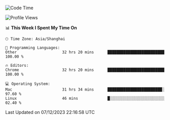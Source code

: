 <!--START_SECTION:waka-->
![Code Time](http://img.shields.io/badge/Code%20Time-1%2C656%20hrs%2032%20mins-blue)

![Profile Views](http://img.shields.io/badge/Profile%20Views-0-blue)

📊 **This Week I Spent My Time On** 

```text
🕑︎ Time Zone: Asia/Shanghai

💬 Programming Languages: 
Other                    32 hrs 20 mins      █████████████████████████   100.00 % 

🔥 Editors: 
Chrome                   32 hrs 20 mins      █████████████████████████   100.00 % 

💻 Operating System: 
Mac                      31 hrs 34 mins      ████████████████████████░   97.60 % 
Linux                    46 mins             █░░░░░░░░░░░░░░░░░░░░░░░░   02.40 % 
```


 Last Updated on 07/12/2023 22:16:58 UTC
<!--END_SECTION:waka-->